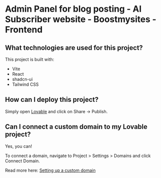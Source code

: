 # Admin Panel for blog posting - AI Subscriber website - Boostmysites - Frontend


## What technologies are used for this project?

This project is built with:

- Vite
- React
- shadcn-ui
- Tailwind CSS

## How can I deploy this project?

Simply open [Lovable](https://lovable.dev/projects/8185a574-e638-45d5-a370-cff38c41cd30) and click on Share -> Publish.

## Can I connect a custom domain to my Lovable project?

Yes, you can!

To connect a domain, navigate to Project > Settings > Domains and click Connect Domain.

Read more here: [Setting up a custom domain](https://docs.lovable.dev/tips-tricks/custom-domain#step-by-step-guide)
